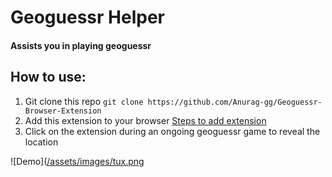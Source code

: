 # Geoguessr Helper
#### Assists you in playing geoguessr
## How to use:
1. Git clone this repo
`git clone https://github.com/Anurag-gg/Geoguessr-Browser-Extension`
2. Add this extension to your browser
[Steps to add extension](https://support.google.com/chrome/a/answer/2714278?hl=en)
3. Click on the extension during an ongoing geoguessr game to reveal the location

 ![Demo]([/assets/images/tux.png](https://github.com/Anurag-gg/Geoguessr-Browser-Extension/blob/main/demo.png)

